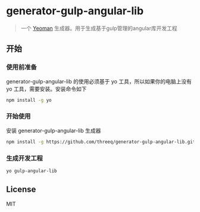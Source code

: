# generator-gulp-angular-lib 

> 一个 [Yeoman](http://yeoman.io) 生成器。用于生成基于gulp管理的angular库开发工程


## 开始

### 使用前准备

generator-gulp-angular-lib 的使用必须基于 yo 工具，所以如果你的电脑上没有 yo 工具，需要安装。安装命令如下

```bash
npm install -g yo
```

### 开始使用

安装 generator-gulp-angular-lib 生成器

```bash
npm install -g https://github.com/threeq/generator-gulp-angular-lib.git
```

### 生成开发工程

```bash
yo gulp-angular-lib
```

## License

MIT
